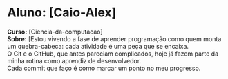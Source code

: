 # **Aluno:** [Caio-Alex]  
**Curso:** [Ciencia-da-computacao]  
**Sobre:** [Estou vivendo a fase de aprender programação como quem monta um quebra-cabeca: cada atividade é uma peça que se encaixa.  
O Git e o GitHub, que antes pareciam complicados, hoje já fazem parte da minha rotina como aprendiz de desenvolvedor.  
Cada commit que faço é como marcar um ponto no meu progresso.
